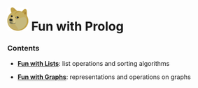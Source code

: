 # <img src="https://raw.githubusercontent.com/chrisPiemonte/fun-with-prolog/master/res/doge.png" width="48"> Fun with Prolog

### Contents

 - **[Fun with Lists](https://github.com/chrisPiemonte/fun-with-prolog/blob/master/fun-with-lists.pl)**: list operations and sorting algorithms 

 - **[Fun with Graphs](https://github.com/chrisPiemonte/fun-with-prolog/blob/master/fun-with-graphs.pl)**: representations and operations on graphs 


